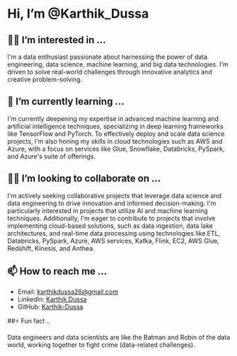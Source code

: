  # Hi, I’m @Karthik_Dussa

## 👀💡 I’m interested in ...
I'm a data enthusiast passionate about harnessing the power of data engineering, data science, machine learning, and big data technologies. I'm driven to solve real-world challenges through innovative analytics and creative problem-solving.

## 🌱 I’m currently learning ...
I'm currently deepening my expertise in advanced machine learning and artificial intelligence techniques, specializing in deep learning frameworks like TensorFlow and PyTorch. To effectively deploy and scale data science projects, I'm also honing my skills in cloud technologies such as AWS and Azure, with a focus on services like Glue, Snowflake, Databricks, PySpark, and Azure's suite of offerings.

## 🤝🏻 I’m looking to collaborate on ...
I'm actively seeking collaborative projects that leverage data science and data engineering to drive innovation and informed decision-making. I'm particularly interested in projects that utilize AI and machine learning techniques. Additionally, I'm eager to contribute to projects that involve implementing cloud-based solutions, such as data ingestion, data lake architectures, and real-time data processing using technologies like ETL, Databricks, PySpark, Azure, AWS services, Kafka, Flink, EC2, AWS Glue, Redshift, Kinesis, and Anthea.

## 📫 How to reach me ...
- Email: karthikdussa26@gmail.com
- LinkedIn: [Karthik Dussa](https://www.linkedin.com/in/dussakarthikpanchakshari/)
- GitHub: [Karthik-Dussa](https://github.com/karthikdussa-0226)
  
##⚡ Fun fact ..

 Data engineers and data scientists are like the Batman and Robin of the data world, working together to fight crime (data-related challenges).

